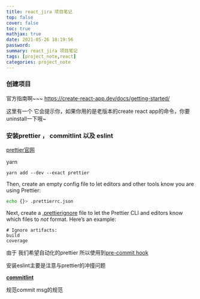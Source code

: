 ```yaml
---
title: react_jira 项目笔记
top: false
cover: false
toc: true
mathjax: true
date: 2021-05-26 18:19:56
password:
summary: react_jira 项目笔记
tags: [project_note,react]
categories: project_note
---
```


### 创建项目

官方指南啊~~~ https://create-react-app.dev/docs/getting-started/

这里有一个 它会提示你，如果你用的是老版本的create react app的命令，你要uninstall一下哦~

### 安装prettier ， **commitlint**  以及 eslint

[prettier官网](https://prettier.io/docs/en/install.html)

yarn

```
yarn add --dev --exact prettier
```

Then, create an empty config file to let editors and other tools know you are using Prettier:

```bash
echo {}> .prettierrc.json
```

Next, create a [.prettierignore](https://prettier.io/docs/en/ignore.html) file to let the Prettier CLI and editors know which files to *not* format. Here’s an example:

```
# Ignore artifacts:
build
coverage
```

由于 我们希望自动化的prettier 所以使用到[pre-commit hook](https://prettier.io/docs/en/precommit.html)

安装eslint主要是注意与prettier的冲撞问题

[**commitlint**](https://github.com/conventional-changelog/commitlint) 

规范commit msg的规范